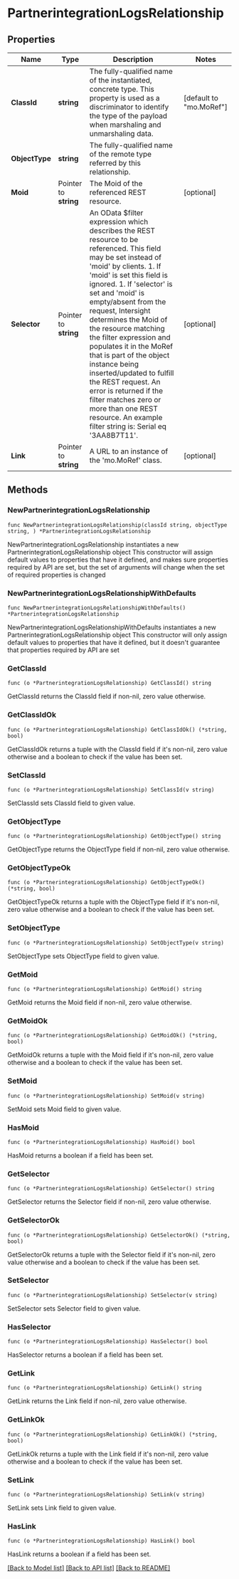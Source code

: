 # PartnerintegrationLogsRelationship

## Properties

Name | Type | Description | Notes
------------ | ------------- | ------------- | -------------
**ClassId** | **string** | The fully-qualified name of the instantiated, concrete type. This property is used as a discriminator to identify the type of the payload when marshaling and unmarshaling data. | [default to "mo.MoRef"]
**ObjectType** | **string** | The fully-qualified name of the remote type referred by this relationship. | 
**Moid** | Pointer to **string** | The Moid of the referenced REST resource. | [optional] 
**Selector** | Pointer to **string** | An OData $filter expression which describes the REST resource to be referenced. This field may be set instead of &#39;moid&#39; by clients. 1. If &#39;moid&#39; is set this field is ignored. 1. If &#39;selector&#39; is set and &#39;moid&#39; is empty/absent from the request, Intersight determines the Moid of the resource matching the filter expression and populates it in the MoRef that is part of the object instance being inserted/updated to fulfill the REST request. An error is returned if the filter matches zero or more than one REST resource. An example filter string is: Serial eq &#39;3AA8B7T11&#39;. | [optional] 
**Link** | Pointer to **string** | A URL to an instance of the &#39;mo.MoRef&#39; class. | [optional] 

## Methods

### NewPartnerintegrationLogsRelationship

`func NewPartnerintegrationLogsRelationship(classId string, objectType string, ) *PartnerintegrationLogsRelationship`

NewPartnerintegrationLogsRelationship instantiates a new PartnerintegrationLogsRelationship object
This constructor will assign default values to properties that have it defined,
and makes sure properties required by API are set, but the set of arguments
will change when the set of required properties is changed

### NewPartnerintegrationLogsRelationshipWithDefaults

`func NewPartnerintegrationLogsRelationshipWithDefaults() *PartnerintegrationLogsRelationship`

NewPartnerintegrationLogsRelationshipWithDefaults instantiates a new PartnerintegrationLogsRelationship object
This constructor will only assign default values to properties that have it defined,
but it doesn't guarantee that properties required by API are set

### GetClassId

`func (o *PartnerintegrationLogsRelationship) GetClassId() string`

GetClassId returns the ClassId field if non-nil, zero value otherwise.

### GetClassIdOk

`func (o *PartnerintegrationLogsRelationship) GetClassIdOk() (*string, bool)`

GetClassIdOk returns a tuple with the ClassId field if it's non-nil, zero value otherwise
and a boolean to check if the value has been set.

### SetClassId

`func (o *PartnerintegrationLogsRelationship) SetClassId(v string)`

SetClassId sets ClassId field to given value.


### GetObjectType

`func (o *PartnerintegrationLogsRelationship) GetObjectType() string`

GetObjectType returns the ObjectType field if non-nil, zero value otherwise.

### GetObjectTypeOk

`func (o *PartnerintegrationLogsRelationship) GetObjectTypeOk() (*string, bool)`

GetObjectTypeOk returns a tuple with the ObjectType field if it's non-nil, zero value otherwise
and a boolean to check if the value has been set.

### SetObjectType

`func (o *PartnerintegrationLogsRelationship) SetObjectType(v string)`

SetObjectType sets ObjectType field to given value.


### GetMoid

`func (o *PartnerintegrationLogsRelationship) GetMoid() string`

GetMoid returns the Moid field if non-nil, zero value otherwise.

### GetMoidOk

`func (o *PartnerintegrationLogsRelationship) GetMoidOk() (*string, bool)`

GetMoidOk returns a tuple with the Moid field if it's non-nil, zero value otherwise
and a boolean to check if the value has been set.

### SetMoid

`func (o *PartnerintegrationLogsRelationship) SetMoid(v string)`

SetMoid sets Moid field to given value.

### HasMoid

`func (o *PartnerintegrationLogsRelationship) HasMoid() bool`

HasMoid returns a boolean if a field has been set.

### GetSelector

`func (o *PartnerintegrationLogsRelationship) GetSelector() string`

GetSelector returns the Selector field if non-nil, zero value otherwise.

### GetSelectorOk

`func (o *PartnerintegrationLogsRelationship) GetSelectorOk() (*string, bool)`

GetSelectorOk returns a tuple with the Selector field if it's non-nil, zero value otherwise
and a boolean to check if the value has been set.

### SetSelector

`func (o *PartnerintegrationLogsRelationship) SetSelector(v string)`

SetSelector sets Selector field to given value.

### HasSelector

`func (o *PartnerintegrationLogsRelationship) HasSelector() bool`

HasSelector returns a boolean if a field has been set.

### GetLink

`func (o *PartnerintegrationLogsRelationship) GetLink() string`

GetLink returns the Link field if non-nil, zero value otherwise.

### GetLinkOk

`func (o *PartnerintegrationLogsRelationship) GetLinkOk() (*string, bool)`

GetLinkOk returns a tuple with the Link field if it's non-nil, zero value otherwise
and a boolean to check if the value has been set.

### SetLink

`func (o *PartnerintegrationLogsRelationship) SetLink(v string)`

SetLink sets Link field to given value.

### HasLink

`func (o *PartnerintegrationLogsRelationship) HasLink() bool`

HasLink returns a boolean if a field has been set.


[[Back to Model list]](../README.md#documentation-for-models) [[Back to API list]](../README.md#documentation-for-api-endpoints) [[Back to README]](../README.md)


